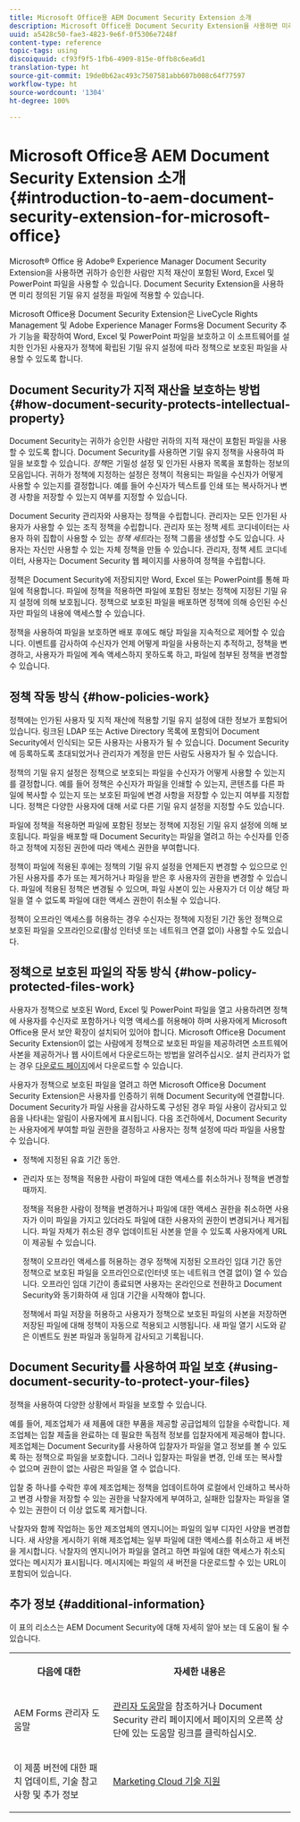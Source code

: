 ```yaml
---
title: Microsoft Office용 AEM Document Security Extension 소개
description: Microsoft Office용 Document Security Extension을 사용하면 미리 정의된 기밀 유지 설정을 Microsoft Office 파일에 적용할 수 있습니다.
uuid: a5428c50-fae3-4823-9e6f-0f5306e7248f
content-type: reference
topic-tags: using
discoiquuid: cf93f9f5-1fb6-4909-815e-0ffb8c6ea6d1
translation-type: ht
source-git-commit: 19de0b62ac493c7507581abb607b008c64f77597
workflow-type: ht
source-wordcount: '1304'
ht-degree: 100%

---
```



# Microsoft Office용 AEM Document Security Extension 소개{#introduction-to-aem-document-security-extension-for-microsoft-office}

Microsoft® Office 용 Adobe® Experience Manager Document Security Extension을 사용하면 귀하가 승인한 사람만 지적 재산이 포함된 Word, Excel 및 PowerPoint 파일을 사용할 수 있습니다. Document Security Extension을 사용하면 미리 정의된 기밀 유지 설정을 파일에 적용할 수 있습니다.

Microsoft Office용 Document Security Extension은 LiveCycle Rights Management 및 Adobe Experience Manager Forms용 Document Security 추가 기능을 확장하여 Word, Excel 및 PowerPoint 파일을 보호하고 이 소프트웨어를 설치한 인가된 사용자가 정책에 확립된 기밀 유지 설정에 따라 정책으로 보호된 파일을 사용할 수 있도록 합니다.

## Document Security가 지적 재산을 보호하는 방법 {#how-document-security-protects-intellectual-property}

Document Security는 귀하가 승인한 사람만 귀하의 지적 재산이 포함된 파일을 사용할 수 있도록 합니다. Document Security를 사용하면 기밀 유지 정책을 사용하여 파일을 보호할 수 있습니다. *정책*&#x200B;은 기밀성 설정 및 인가된 사용자 목록을 포함하는 정보의 모음입니다. 귀하가 정책에 지정하는 설정은 정책이 적용되는 파일을 수신자가 어떻게 사용할 수 있는지를 결정합니다. 예를 들어 수신자가 텍스트를 인쇄 또는 복사하거나 변경 사항을 저장할 수 있는지 여부를 지정할 수 있습니다.

Document Security 관리자와 사용자는 정책을 수립합니다. 관리자는 모든 인가된 사용자가 사용할 수 있는 조직 정책을 수립합니다. 관리자 또는 정책 세트 코디네이터는 사용자 하위 집합이 사용할 수 있는 *정책 세트*&#x200B;라는 정책 그룹을 생성할 수도 있습니다. 사용자는 자신만 사용할 수 있는 자체 정책을 만들 수 있습니다. 관리자, 정책 세트 코디네이터, 사용자는 Document Security 웹 페이지를 사용하여 정책을 수립합니다.

정책은 Document Security에 저장되지만 Word, Excel 또는 PowerPoint를 통해 파일에 적용합니다. 파일에 정책을 적용하면 파일에 포함된 정보는 정책에 지정된 기밀 유지 설정에 의해 보호됩니다. 정책으로 보호된 파일을 배포하면 정책에 의해 승인된 수신자만 파일의 내용에 액세스할 수 있습니다.

정책을 사용하여 파일을 보호하면 배포 후에도 해당 파일을 지속적으로 제어할 수 있습니다. 이벤트를 감사하여 수신자가 언제 어떻게 파일을 사용하는지 추적하고, 정책을 변경하고, 사용자가 파일에 계속 액세스하지 못하도록 하고, 파일에 첨부된 정책을 변경할 수 있습니다.

## 정책 작동 방식 {#how-policies-work}

정책에는 인가된 사용자 및 지적 재산에 적용할 기밀 유지 설정에 대한 정보가 포함되어 있습니다. 링크된 LDAP 또는 Active Directory 목록에 포함되어 Document Security에서 인식되는 모든 사용자는 사용자가 될 수 있습니다. Document Security에 등록하도록 초대되었거나 관리자가 계정을 만든 사람도 사용자가 될 수 있습니다.

정책의 기밀 유지 설정은 정책으로 보호되는 파일을 수신자가 어떻게 사용할 수 있는지를 결정합니다. 예를 들어 정책은 수신자가 파일을 인쇄할 수 있는지, 콘텐츠를 다른 파일에 복사할 수 있는지 또는 보호된 파일에 변경 사항을 저장할 수 있는지 여부를 지정합니다. 정책은 다양한 사용자에 대해 서로 다른 기밀 유지 설정을 지정할 수도 있습니다.

파일에 정책을 적용하면 파일에 포함된 정보는 정책에 지정된 기밀 유지 설정에 의해 보호됩니다. 파일을 배포할 때 Document Security는 파일을 열려고 하는 수신자를 인증하고 정책에 지정된 권한에 따라 액세스 권한을 부여합니다.

정책이 파일에 적용된 후에는 정책의 기밀 유지 설정을 언제든지 변경할 수 있으므로 인가된 사용자를 추가 또는 제거하거나 파일을 받은 후 사용자의 권한을 변경할 수 있습니다. 파일에 적용된 정책은 변경될 수 있으며, 파일 사본이 있는 사용자가 더 이상 해당 파일을 열 수 없도록 파일에 대한 액세스 권한이 취소될 수 있습니다.

정책이 오프라인 액세스를 허용하는 경우 수신자는 정책에 지정된 기간 동안 정책으로 보호된 파일을 오프라인으로(활성 인터넷 또는 네트워크 연결 없이) 사용할 수도 있습니다.

## 정책으로 보호된 파일의 작동 방식 {#how-policy-protected-files-work}

사용자가 정책으로 보호된 Word, Excel 및 PowerPoint 파일을 열고 사용하려면 정책에 사용자를 수신자로 포함하거나 익명 액세스를 허용해야 하며 사용자에게 Microsoft Office용 문서 보안 확장이 설치되어 있어야 합니다. Microsoft Office용 Document Security Extension이 없는 사람에게 정책으로 보호된 파일을 제공하려면 소프트웨어 사본을 제공하거나 웹 사이트에서 다운로드하는 방법을 알려주십시오. 설치 관리자가 없는 경우 [다운로드 페이지](https://www.adobe.com/products/livecycle/rightsmanagement/extension/downloads.html)에서 다운로드할 수 있습니다.

사용자가 정책으로 보호된 파일을 열려고 하면 Microsoft Office용 Document Security Extension은 사용자를 인증하기 위해 Document Security에 연결합니다. Document Security가 파일 사용을 감사하도록 구성된 경우 파일 사용이 감사되고 있음을 나타내는 알림이 사용자에게 표시됩니다. 다음 조건하에서, Document Security는 사용자에게 부여할 파일 권한을 결정하고 사용자는 정책 설정에 따라 파일을 사용할 수 있습니다.

* 정책에 지정된 유효 기간 동안.
* 관리자 또는 정책을 적용한 사람이 파일에 대한 액세스를 취소하거나 정책을 변경할 때까지.

   정책을 적용한 사람이 정책을 변경하거나 파일에 대한 액세스 권한을 취소하면 사용자가 이미 파일을 가지고 있더라도 파일에 대한 사용자의 권한이 변경되거나 제거됩니다. 파일 자체가 취소된 경우 업데이트된 사본을 얻을 수 있도록 사용자에게 URL이 제공될 수 있습니다.

   정책이 오프라인 액세스를 허용하는 경우 정책에 지정된 오프라인 임대 기간 동안 정책으로 보호된 파일을 오프라인으로(인터넷 또는 네트워크 연결 없이) 열 수 있습니다. 오프라인 임대 기간이 종료되면 사용자는 온라인으로 전환하고 Document Security와 동기화하여 새 임대 기간을 시작해야 합니다.

   정책에서 파일 저장을 허용하고 사용자가 정책으로 보호된 파일의 사본을 저장하면 저장된 파일에 대해 정책이 자동으로 적용되고 시행됩니다. 새 파일 열기 시도와 같은 이벤트도 원본 파일과 동일하게 감사되고 기록됩니다.

## Document Security를 사용하여 파일 보호 {#using-document-security-to-protect-your-files}

정책을 사용하여 다양한 상황에서 파일을 보호할 수 있습니다.

예를 들어, 제조업체가 새 제품에 대한 부품을 제공할 공급업체의 입찰을 수락합니다. 제조업체는 입찰 제출을 완료하는 데 필요한 독점적 정보를 입찰자에게 제공해야 합니다. 제조업체는 Document Security를 사용하여 입찰자가 파일을 열고 정보를 볼 수 있도록 하는 정책으로 파일을 보호합니다. 그러나 입찰자는 파일을 변경, 인쇄 또는 복사할 수 없으며 권한이 없는 사람은 파일을 열 수 없습니다.

입찰 중 하나를 수락한 후에 제조업체는 정책을 업데이트하여 로컬에서 인쇄하고 복사하고 변경 사항을 저장할 수 있는 권한을 낙찰자에게 부여하고, 실패한 입찰자는 파일을 열 수 있는 권한이 더 이상 없도록 제거합니다.

낙찰자와 함께 작업하는 동안 제조업체의 엔지니어는 파일의 일부 디자인 사양을 변경합니다. 새 사양을 게시하기 위해 제조업체는 일부 파일에 대한 액세스를 취소하고 새 버전을 게시합니다. 낙찰자의 엔지니어가 파일을 열려고 하면 파일에 대한 액세스가 취소되었다는 메시지가 표시됩니다. 메시지에는 파일의 새 버전을 다운로드할 수 있는 URL이 포함되어 있습니다.

## 추가 정보 {#additional-information}

이 표의 리소스는 AEM Document Security에 대해 자세히 알아 보는 데 도움이 될 수 있습니다.

<table >
 <tbody>
  <tr>
   <th><p>다음에 대한</p> </th>
   <th><p>자세한 내용은</p> </th>
  </tr>
  <tr>
   <td><p>AEM Forms 관리자 도움말</p> </td>
   <td><p><a href="http://www.adobe.com/go/learn_aemforms_admin_65_kr">관리자 도움말</a>을 참조하거나 Document Security 관리 페이지에서 페이지의 오른쪽 상단에 있는 도움말 링크를 클릭하십시오.</p> </td>
  </tr>
  <tr>
   <td><p>이 제품 버전에 대한 패치 업데이트, 기술 참고 사항 및 추가 정보</p> </td>
   <td><p><a href="https://helpx.adobe.com/kr/marketing-cloud/contact-support.html">Marketing Cloud 기술 지원</a></p> </td>
  </tr>
 </tbody>
</table>

